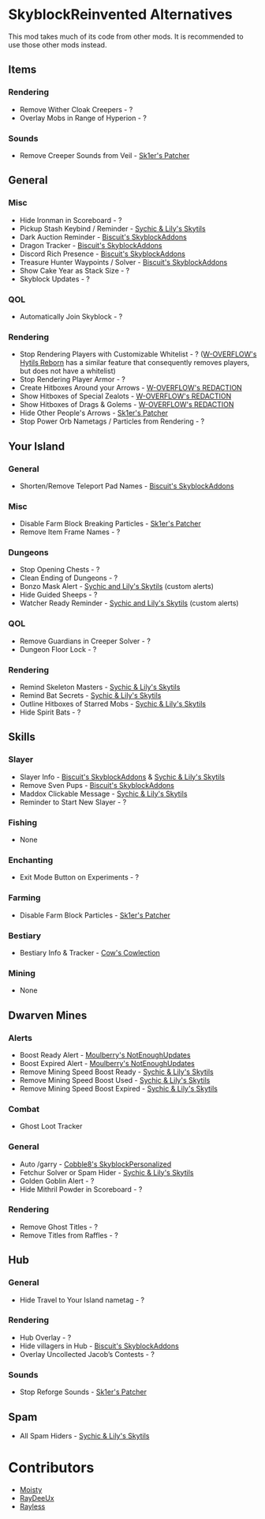 # SkyblockReinvented Alternatives
This mod takes much of its code
from other mods. It is recommended
to use those other mods instead.

## Items

### Rendering

* Remove Wither Cloak Creepers - ?
* Overlay Mobs in Range of Hyperion - ?

### Sounds

* Remove Creeper Sounds from Veil - [Sk1er's Patcher](https://sk1er.club/mods/patcher)

## General

### Misc

* Hide Ironman in Scoreboard - ?
* Pickup Stash Keybind / Reminder - [Sychic & Lily's Skytils](https://github.com/Skytils/SkytilsMod/releases/latest)
* Dark Auction Reminder - [Biscuit's SkyblockAddons](https://github.com/BiscuitDevelopment/SkyblockAddons/releases/latest)
* Dragon Tracker - [Biscuit's SkyblockAddons](https://github.com/BiscuitDevelopment/SkyblockAddons/releases/latest)
* Discord Rich Presence - [Biscuit's SkyblockAddons](https://github.com/BiscuitDevelopment/SkyblockAddons/releases/latest)
* Treasure Hunter Waypoints / Solver - [Biscuit's SkyblockAddons](https://github.com/BiscuitDevelopment/SkyblockAddons/releases/latest)
* Show Cake Year as Stack Size - ?
* Skyblock Updates - ?

### QOL

* Automatically Join Skyblock - ?

### Rendering

* Stop Rendering Players with Customizable Whitelist - ? ([W-OVERFLOW's Hytils Reborn](https://github.com/W-OVERFLOW/Hytils-Reborn) has a similar feature that consequently removes players, but does not have a whitelist)
* Stop Rendering Player Armor - ?
* Create Hitboxes Around your Arrows - [W-OVERFLOW's REDACTION](https://github.com/W-OVERFLOW/REDACTION)
* Show Hitboxes of Special Zealots - [W-OVERFLOW's REDACTION](https://github.com/W-OVERFLOW/REDACTION)
* Show Hitboxes of Drags & Golems - [W-OVERFLOW's REDACTION](https://github.com/W-OVERFLOW/REDACTION)
* Hide Other People's Arrows - [Sk1er's Patcher](https://sk1er.club/mods/patcher)
* Stop Power Orb Nametags / Particles from Rendering - ?

## Your Island

### General

* Shorten/Remove Teleport Pad Names - [Biscuit's SkyblockAddons](https://github.com/BiscuitDevelopment/SkyblockAddons/releases/latest)

### Misc

* Disable Farm Block Breaking Particles - [Sk1er's Patcher](https://sk1er.club/mods/patcher)
* Remove Item Frame Names - ?

### Dungeons

* Stop Opening Chests - ?
* Clean Ending of Dungeons - ?
* Bonzo Mask Alert - [Sychic and Lily's Skytils](https://github.com/Skytils/SkytilsMod) (custom alerts)
* Hide Guided Sheeps - ?
* Watcher Ready Reminder - [Sychic and Lily's Skytils](https://github.com/Skytils/SkytilsMod) (custom alerts)

### QOL

* Remove Guardians in Creeper Solver - ?
* Dungeon Floor Lock - ?

### Rendering

* Remind Skeleton Masters - [Sychic & Lily's Skytils](https://github.com/Skytils/SkytilsMod/releases/latest)
* Remind Bat Secrets - [Sychic & Lily's Skytils](https://github.com/Skytils/SkytilsMod/releases/latest)
* Outline Hitboxes of Starred Mobs - [Sychic & Lily's Skytils](https://github.com/Skytils/SkytilsMod/releases/latest)
* Hide Spirit Bats - ?

## Skills

### Slayer

* Slayer Info - [Biscuit's SkyblockAddons](https://github.com/BiscuitDevelopment/SkyblockAddons/releases/latest) & [Sychic & Lily's Skytils](https://github.com/Skytils/SkytilsMod/releases/latest)
* Remove Sven Pups - [Biscuit's SkyblockAddons](https://github.com/BiscuitDevelopment/SkyblockAddons/releases/latest)
* Maddox Clickable Message - [Sychic & Lily's Skytils](https://github.com/Skytils/SkytilsMod/releases/latest)
* Reminder to Start New Slayer - ?

### Fishing

* None

### Enchanting

* Exit Mode Button on Experiments - ?

### Farming

* Disable Farm Block Particles - [Sk1er's Patcher](https://sk1er.club/mods/patcher)

### Bestiary

* Bestiary Info & Tracker - [Cow's Cowlection](https://github.com/cow-mc/Cowlection/releases/latest)

### Mining

* None

## Dwarven Mines

### Alerts

* Boost Ready Alert - [Moulberry's NotEnoughUpdates](https://github.com/Moulberry/NotEnoughUpdates/releases/latest)
* Boost Expired Alert - [Moulberry's NotEnoughUpdates](https://github.com/Moulberry/NotEnoughUpdates/releases/latest)
* Remove Mining Speed Boost Ready - [Sychic & Lily's Skytils](https://github.com/Skytils/SkytilsMod/releases/latest)
* Remove Mining Speed Boost Used - [Sychic & Lily's Skytils](https://github.com/Skytils/SkytilsMod/releases/latest)
* Remove Mining Speed Boost Expired - [Sychic & Lily's Skytils](https://github.com/Skytils/SkytilsMod/releases/latest)

### Combat

* Ghost Loot Tracker

### General

* Auto /garry - [Cobble8's SkyblockPersonalized](https://github.com/Cobble8/SkyblockPersonalized/releases/latest)
* Fetchur Solver or Spam Hider - [Sychic & Lily's Skytils](https://github.com/Skytils/SkytilsMod/releases/latest)
* Golden Goblin Alert - ?
* Hide Mithril Powder in Scoreboard - ?

### Rendering

* Remove Ghost Titles - ?
* Remove Titles from Raffles - ?

## Hub

### General

* Hide Travel to Your Island nametag - ?

### Rendering

* Hub Overlay - ?
* Hide villagers in Hub - [Biscuit's SkyblockAddons](https://github.com/BiscuitDevelopment/SkyblockAddons/releases/latest)
* Overlay Uncollected Jacob’s Contests - ?

### Sounds

* Stop Reforge Sounds - [Sk1er's Patcher](https://sk1er.club/mods/patcher)

## Spam

* All Spam Hiders - [Sychic & Lily's Skytils](https://github.com/Skytils/SkytilsMod/releases/latest)

# Contributors

* [Moisty](https://github.com/Mqisty)
* [RayDeeUx](https://github.com/RayDeeUx)
* [Rayless](https://github.com/UnderscoreRayless)

